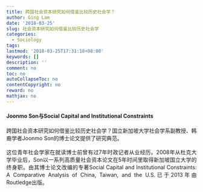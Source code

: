 ```yaml
---
title: 跨国社会资本研究如何借鉴比较历史社会学？
author: Ging Lam
date: '2018-03-25'
slug: 社会资本研究如何借鉴比较历史社会学
categories:
  - Sociology
tags:
lastmod: '2018-03-25T17:31:18+08:00'
keywords: []
description: ''
comment: no
toc: no
autoCollapseToc: no
contentCopyright: no
reward: no
mathjax: no
---
```



#### Joonmo Son与Social Capital and Institutional Constraints

<div  style= "text-align:justify;text-justify:distribute-all-lines "  id= "Content ">跨国社会资本研究如何借鉴比较历史社会学？国立新加坡大学社会学系副教授、韩裔学者Joonmo Son的博士论文提供了研究典范。</div> <br> 
 
 
<div  style= "text-align:justify;text-justify:distribute-all-lines "  id= "Content ">这位青年社会学家在就读博士前曾有过7年时政记者从业经历。2008年从杜克大学毕业后，Son以一系列高质量社会资本论文在5年时间里取得新加坡国立大学的终身职。由其博士论文改编的专著Social Capital and Institutional Constraints: A Comparative Analysis of China, Taiwan, and the U.S.已于2013年由Routledge出版。</div>


<!--more-->
